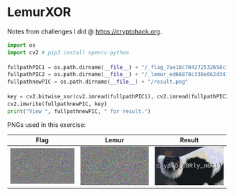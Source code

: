 # LemurXOR

Notes from challenges I did @ <https://cryptohack.org>.

```python
import os
import cv2 # pip3 install opencv-python 

fullpathPIC1 = os.path.dirname(__file__) + "/_flag_7ae18c704272532658c10b5faad06d74.png"
fullpathPIC2 = os.path.dirname(__file__) + "/_lemur_ed66878c338e662d3473f0d98eedbd0d.png"
fullpathnewPIC = os.path.dirname(__file__) + "/result.png"

key = cv2.bitwise_xor(cv2.imread(fullpathPIC1), cv2.imread(fullpathPIC2))
cv2.imwrite(fullpathnewPIC, key)
print("View ", fullpathnewPIC, " for result.")
```

PNGs used in this exercise:

|Flag|Lemur|Result|
|--|--|---|
|![Flag](_flag_7ae18c704272532658c10b5faad06d74.png)|![Lemur](_lemur_ed66878c338e662d3473f0d98eedbd0d.png)|![result](_result.png)
